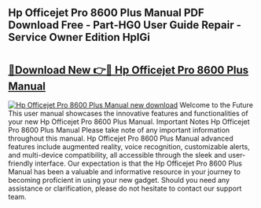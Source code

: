 ## Hp Officejet Pro 8600 Plus Manual PDF Download Free - Part-HG0 User Guide Repair - Service Owner Edition HplGi

# <h2><a href="http://bc27556.oget.top/?id=Hp+Officejet+Pro+8600+Plus+Manual">🔗Download New 👉🔴 Hp Officejet Pro 8600 Plus Manual</a></h2>

[![Hp Officejet Pro 8600 Plus Manual new download](https://i.imgur.com/5g1atiW.png)](http://bc27556.oget.top/?id=Hp+Officejet+Pro+8600+Plus+Manual)
Welcome to the Future This user manual showcases the innovative features and functionalities of your new Hp Officejet Pro 8600 Plus Manual. Important Notes Hp Officejet Pro 8600 Plus Manual Please take note of any important information throughout this manual. Hp Officejet Pro 8600 Plus Manual advanced features include augmented reality, voice recognition, customizable alerts, and multi-device compatibility, all accessible through the sleek and user-friendly interface. Our expectation is that the Hp Officejet Pro 8600 Plus Manual has been a valuable and informative resource in your journey to becoming proficient in using your new gadget. Should you need any assistance or clarification, please do not hesitate to contact our support team.
